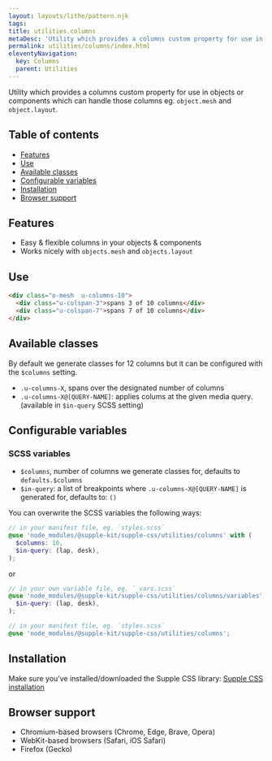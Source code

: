 ```yaml
---
layout: layouts/lithe/pattern.njk
tags:
title: utilities.columns
metaDesc: 'Utility which provides a columns custom property for use in objects or components which can handle those columns.'
permalink: utilities/columns/index.html
eleventyNavigation:
  key: Columns
  parent: Utilities
---
```


Utility which provides a columns custom property for use in objects or components which can handle those columns eg. `object.mesh` and `object.layout`.

## Table of contents

- [Features](#features)
- [Use](#use)
- [Available classes](#available-classes)
- [Configurable variables](#configurable-variables)
- [Installation](#installation)
- [Browser support](#browser-support)

## Features

- Easy & flexible columns in your objects & components
- Works nicely with `objects.mesh` and `objects.layout`

## Use

```html
<div class="o-mesh  u-columns-10">
  <div class="u-colspan-3">spans 3 of 10 columns</div>
  <div class="u-colspan-7">spans 7 of 10 columns</div>
</div>
```

## Available classes

By default we generate classes for 12 columns but it can be configured with the `$columns` setting.

- `.u-columns-X`, spans over the designated number of columns
- `.u-columns-X@[QUERY-NAME]`: applies colums at the given media query. (available in `$in-query` SCSS setting)

## Configurable variables

### SCSS variables

- `$columns`, number of columns we generate classes for, defaults to `defaults.$columns`
- `$in-query`: a list of breakpoints where `.u-columns-X@[QUERY-NAME]` is generated for, defaults to: `()`

You can overwrite the SCSS variables the following ways:

```scss
// in your manifest file, eg. `styles.scss`
@use 'node_modules/@supple-kit/supple-css/utilities/columns' with (
  $columns: 10,
  $in-query: (lap, desk),
);
```

or

```scss
// in your own variable file, eg. `_vars.scss`
@use 'node_modules/@supple-kit/supple-css/utilities/columns/variables' with (
  $in-query: (lap, desk),
);

// in your manifest file, eg. `styles.scss`
@use 'node_modules/@supple-kit/supple-css/utilities/columns';
```

## Installation

Make sure you've installed/downloaded the Supple CSS library: [Supple CSS installation](../../#installation)

## Browser support

- Chromium-based browsers (Chrome, Edge, Brave, Opera)
- WebKit-based browsers (Safari, iOS Safari)
- Firefox (Gecko)
